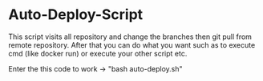 ﻿# Auto-Deploy-Script

This script visits all repository and change the branches then git pull from remote repository. After that you can do what you want such as to execute cmd (like docker run) or execute your other script etc.

Enter the this code to work -> "bash auto-deploy.sh"
